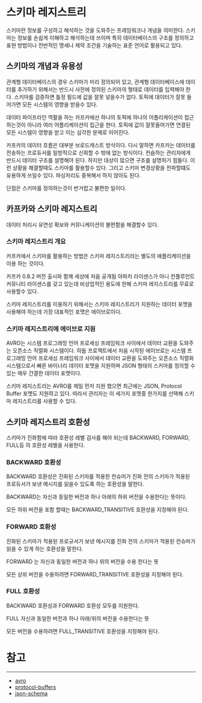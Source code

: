 # 스키마 레지스트리

스키마란 정보를 구성하고 해석하는 것을 도와주는 프레임워크나 개념을 의미한다.
스키마는 정보를 손쉽게 이해하고 해석하는데 쓰이며 특히 데이터베이스의 구조를 정의하고 표현 방법이나 전반적인 명세나 제약 조건을 기술하는 표준 언어로 활용되고 있다.

## 스키마의 개념과 유용성

관계형 데이터베이스의 경우 스키마가 미리 정의되어 있고, 관계형 데이터베이스에 데이터를 추가하기 위해서는 반드시 사전에 정의된 스키마의 형태로 데이터를 입력해야 한다.
스키마를 검증하면 틀정 필드에 값을 잘못 넣을수가 없다. 토픽에 데이터가 잘못 들어가면 모든 시스템의 영향을 받을수 있다.

데이터 파이프라인 역활을 하는 카프카에선 하나의 토픽에 하나의 어플리케이션이 접근하는것이 아니라 여러 어플리케이션이 접근을 한다. 토픽에 값이 잘못들어가면 연결된 모든 시스템이 영향을 받고 이는 심각한 문제로 이어진다.

카프카의 데이터 흐름은 대부분 브로드캐스트 방식이다. 다시 말하면 카프카는 데이터를 전송하는 프로듀서를 일방적으로 신회할 수 밖에 없는 방식이다.
컨슘하는 관리자에게 반드시 데이터 구조를 설명해야 된다. 하지만 대상이 많으면 구조를 설명하기 힘들다. 이런 상황을 해결할때도 스키마를 활용할수 있다.
그리고 스키마 변경상황을 전파할떄도 유용하게 쓰일수 있다.
파싱처리도 중복해서 하지 않아도 된다. 

단점은 스키마를 정의하는것이 번거럽고 불편한 일이다.

## 카프카와 스키마 레지스트리

데이터 처리시 유연성 확보와 커뮤니케이션의 불편함을 해결할수 있다.

### 스키마 레지스트리 개요

카프카에서 스키마를 활용하는 방법은 스키마 레지스트리라는 별도의 애플리케이션을 이용 하는 것이다.

카프카 0.8.2 버전 출시와 함께 세상에 처음 공개됨 아파치 라이센스가 아니 컨플루언트 커뮤니티 라이센스를 갖고 있는데 비상업적인 용도에 한해 스키마 레지스트리를 무료로 사용할수 있다.

스키마 레지스트리를 이용하기 위해서는 스키마 레지스트리가 지원하는 데이터 포멧을 사용해야 하는데 가장 대표적인 포맷은 에이브로이다.

### 스키마 레지스트리에 에이브로 지원

AVRO는 시스템 프로그래밍 언어 프로세싱 프레임워크 사이에서 데이터 교환을 도와주는 오픈소스 직렬화 시스템이다.
하둡 프로젝트에서 처음 시작된 에이브로는 시스템 프로그래밍 언어 프로세싱 프레임워크 사이에서 데이터 교환을 도와주는 오픈소스 직렬화 시스템으로서 빠른 바이너리 데이터 포맷을 지원하며 
JSON 형태의 스키마를 정의할 수 있는 매우 간결한 데이터 포맷이다.

스키마 레지스트리는 AVRO를 제일 먼저 지원 했으면 최근에는 JSON, Protocol Buffer 포멧도 지원하고 있다.
따라서 관리자는 이 세가지 포멧중 한가지를 선택해 스키마 레지스트리를 사용할 수 있다.

## 스키마 레지스트리 호환성

스키마가 진화함에 따라 호환성 레벨 검사를 해야 되는데 BACKWARD, FORWARD, FULL등 의 호환성 레벨을 사용한다.

### BACKWARD 호환성

BACKWARD 호환성은 진화된 스키마를 적용한 컨슈머가 진화 전의 스키마가 적용된 프로듀서가 보낸 메시지를 읽을수 있도록 하는 호환성을 말한다.

BACKWARD는 자신과 동일한 버전과 하나 아래의 하위 버전을 수용한다는 뜻이다.

모든 하위 버전을 포함 할때는 BACKWARD_TRANSITIVE 호환성을 지정해야 된다.

### FORWARD 호환성

진화된 스키마가 적용된 프로규서가 보낸 메시지를 진화 전의 스키마가 적용된 컨슈머가 읽을 수 있게 하는 호환성을 말한다.

FORWARD 는 자신과 동일한 버전과 하나 위의 버전을 수용 한다는 뜻

모든 상위 버전을 수용하려면 FORWARD_TRANSITIVE 호환성을 지정해야 된다.

### FULL 호환성

BACKWARD 호환성과 FORWARD 호환성 모두를 지원한다. 

FULL 자신과 동일한 버전과 하나 아래/위의 버전을 수용한다는 뜻

모든 버전을 수용하려면 FULL_TRANSITIVE 호환성을 지정해야 된다.


# 참고

------

* [avro](https://avro.apache.org/)
* [protocol-buffers](https://developers.google.com/protocol-buffers/)
* [json-schema](https://json-schema.org/)